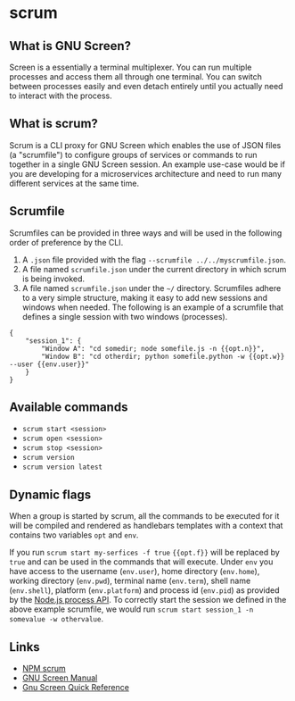 # scrum

What is GNU Screen?
------
Screen is a essentially a terminal multiplexer. You can run multiple processes and access them all through one terminal. You can switch between processes easily and even detach entirely until you actually need to interact with the process.

What is scrum?
------
Scrum is a CLI proxy for GNU Screen which enables the use of JSON files (a "scrumfile") to configure groups of services or commands to run together in a single GNU Screen session. An example use-case would be if you are developing for a microservices architecture and need to run many different services at the same time.

Scrumfile
------
Scrumfiles can be provided in three ways and will be used in the following order of preference by the CLI.
 1. A `.json` file provided with the flag `--scrumfile ../../myscrumfile.json`.
 2. A file named `scrumfile.json` under the current directory in which scrum is being invoked.
 3. A file named `scrumfile.json` under the `~/` directory.
Scrumfiles adhere to a very simple structure, making it easy to add new sessions and windows when needed. The following is an example of a scrumfile that defines a single session with two windows (processes).
```
{
    "session_1": {
        "Window A": "cd somedir; node somefile.js -n {{opt.n}}",
        "Window B": "cd otherdir; python somefile.python -w {{opt.w}} --user {{env.user}}"
    }
}
```

Available commands
------
 - `scrum start <session>`
 - `scrum open <session>`
 - `scrum stop <session>`
 - `scrum version`
 - `scrum version latest`

Dynamic flags
------
When a group is started by scrum, all the commands to be executed for it will be compiled and rendered as handlebars templates with a context that contains two variables `opt` and `env`.

If you run `scrum start my-serfices -f true` `{{opt.f}}` will be replaced by `true` and can be used in the commands that will execute. Under `env` you have access to the username (`env.user`), home directory (`env.home`), working directory (`env.pwd`), terminal name (`env.term`), shell name (`env.shell`), platform (`env.platform`) and process id (`env.pid`) as provided by the [Node.js process API](https://nodejs.org/api/process.html). To correctly start the session we defined in the above example scrumfile, we would run `scrum start session_1 -n somevalue -w othervalue`.

Links
------
 - [NPM scrum](https://www.npmjs.com/package/scrum)
 - [GNU Screen Manual](http://www.gnu.org/software/screen/manual/screen.html)
 - [Gnu Screen Quick Reference](http://aperiodic.net/screen/quick_reference)
